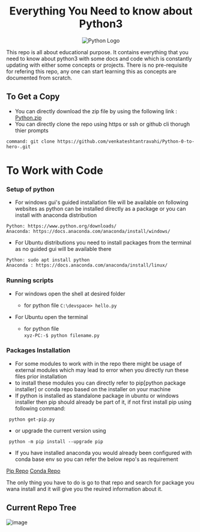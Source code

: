 <h1 align="center">Everything You Need to know about Python3</h1>
<p align="center">
  <img src="https://th.bing.com/th/id/OIP.vfW3CHC6irCGHk3DEPjlnwHaEK?w=282&h=180&c=7&r=0&o=5&pid=1.7" alt='Python Logo' />
</p>

<p align="left">
This repo is all about educational purpose. It contains everything that you need to know about python3 with some docs and code which is constantly updating with either 
  some concepts or projects. There is no pre-requisite for refering this repo, any one can start learning this as concepts are documented from scratch.
</p>

## To Get a Copy
- You can directly download the zip file by using the following link :
<a href="https://github.com/venkateshtantravahi/Python-0-to-hero-/archive/refs/heads/main.zip" target="_blank">Python.zip</a>
- You can directly clone the repo using https or ssh or github cli thorugh thier prompts 
``` 
command: git clone https://github.com/venkateshtantravahi/Python-0-to-hero-.git
```

# To Work with Code 
### Setup of python 

- For windows gui's guided installation file will be available on following websites as python can be installed directly as a package or you can install with anaconda distribution

```
Python: https://www.python.org/downloads/
Anaconda: https://docs.anaconda.com/anaconda/install/windows/
```

- For Ubuntu distributions you need to install packages from the terminal as no guided gui will be available there

```
Python: sudo apt install python
Anaconda : https://docs.anaconda.com/anaconda/install/linux/
```

### Running scripts
- For windows open the shell at desired folder 
   - for python file 
      ```C:\devspace> hello.py```
      
- For Ubuntu open the terminal 
  - for python file \
    ```xyz-PC:-$ python filename.py```
    
 ### Packages Installation
 - For some modules to work with in the repo there might be usage of external modules which may lead to error when you directly run these files prior installation 
 - to install these modules you can directly refer to pip[python package installer] or conda repo based on the installer on your machine
- If python is installed as standalone package in ubuntu or windows installer then pip should already be part of it, if not first install pip using following command:

``` python get-pip.py```
- or upgrade the current version using 

``` python -m pip install --upgrade pip```
- If you have installed anaconda you would already been configured with conda base env so you can refer the below repo's as requirement

<a href="https://pypi.org/project/pip/" target="_blank">Pip Repo</a>
<a href="https://anaconda.org/anaconda/conda" target = "_blank">Conda Repo</a>

The only thing you have to do is go to that repo and search for package you wana install and it will give you the reuired information about it.

 ## Current Repo Tree
 ![image](https://user-images.githubusercontent.com/64308188/133922789-18e31a50-ca78-439f-8218-29833a368918.png)

